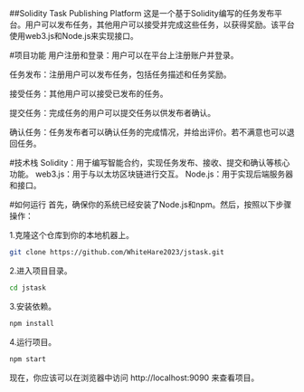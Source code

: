 ##Solidity Task Publishing Platform
这是一个基于Solidity编写的任务发布平台。用户可以发布任务，其他用户可以接受并完成这些任务，以获得奖励。该平台使用web3.js和Node.js来实现接口。

#项目功能
用户注册和登录：用户可以在平台上注册账户并登录。

任务发布：注册用户可以发布任务，包括任务描述和任务奖励。

接受任务：其他用户可以接受已发布的任务。

提交任务：完成任务的用户可以提交任务以供发布者确认。

确认任务：任务发布者可以确认任务的完成情况，并给出评价。若不满意也可以退回任务。

#技术栈
Solidity：用于编写智能合约，实现任务发布、接收、提交和确认等核心功能。
web3.js：用于与以太坊区块链进行交互。
Node.js：用于实现后端服务器和接口。

#如何运行
首先，确保你的系统已经安装了Node.js和npm。然后，按照以下步骤操作：

1.克隆这个仓库到你的本地机器上。
```bash
git clone https://github.com/WhiteHare2023/jstask.git
```
2.进入项目目录。

```bash
cd jstask
```
3.安装依赖。
```bash
npm install
```
4.运行项目。
```bash
npm start
```
现在，你应该可以在浏览器中访问 http://localhost:9090 来查看项目。
